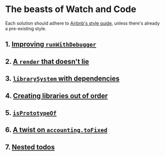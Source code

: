 # The beasts of Watch and Code

Each solution should adhere to [Airbnb's style guide](https://github.com/airbnb/javascript), unless there's already a pre-existing style.

## 1. [Improving `runWithDebugger`](https://github.com/ugitch/watchandcode-beasts/tree/master/01/runWithDebugger.js)

## 2. [A `render` that doesn't lie](https://github.com/ugitch/watchandcode-beasts/tree/master/02/public/js/app.js)

## 3. [`librarySystem` with dependencies](https://github.com/ugitch/watchandcode-beasts/tree/master/03/librarySystemWithDependencies.js)

## 4. [Creating libraries out of order](https://github.com/ugitch/watchandcode-beasts/tree/master/04/librarySystemOutOfOrder.html)

## 5. [`isPrototypeOf`]()

## 6. [A twist on `accounting.toFixed`]()

## 7. [Nested todos]()